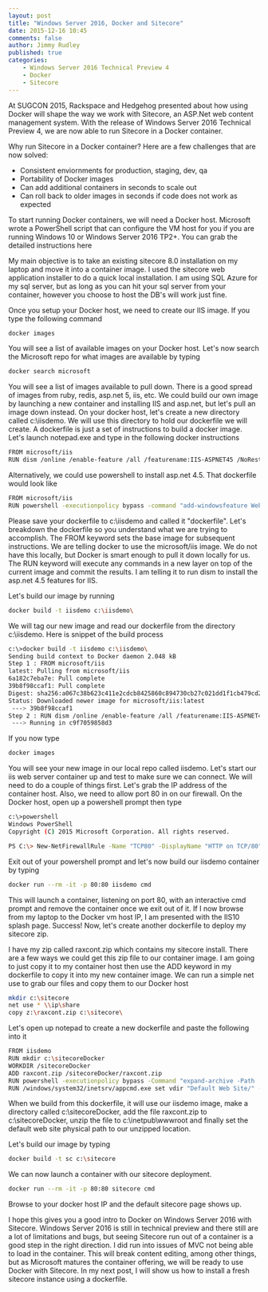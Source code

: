 ```yaml
---
layout: post
title: "Windows Server 2016, Docker and Sitecore"
date: 2015-12-16 10:45
comments: false
author: Jimmy Rudley
published: true
categories:
    - Windows Server 2016 Technical Preview 4
    - Docker
    - Sitecore
---
```


At SUGCON 2015, Rackspace and Hedgehog presented about how using Docker will shape the way we work with Sitecore, an ASP.Net web content management system. With the release of Windows Server 2016 Technical Preview 4, we are now able to run Sitecore in a Docker container. 

<!-- more -->
Why run Sitecore in a Docker container? Here are a few challenges that are now solved:
  - Consistent enviornments for production, staging, dev, qa
  - Portability of Docker images
  - Can add additional containers in seconds to scale out
  - Can roll back to older images in seconds if code does not work as expected

To start running Docker containers, we will need a Docker host. Microsoft wrote a PowerShell script that can configure the VM host for you if you are running Windows 10 or Windows Server 2016 TP2+. You can grab the detailed instructions here

My main objective is to take an existing sitecore 8.0 installation on my laptop and move it into a container image. I used the sitecore web application installer to do a quick local installation. I am using SQL Azure for my sql server, but as long as you can hit your sql server from your container, however you choose to host the DB's will work just fine.

Once you setup your Docker host, we need to create our IIS image. If you type the following command 
```sh
docker images
```
You will see a list of available images on your Docker host. Let's now search the Microsoft repo for what images are available by typing
```sh
docker search microsoft
```
You will see a list of images available to pull down. There is a good spread of images from ruby, redis, asp.net 5, iis, etc. We could build our own image by launching a new container and installing IIS and asp.net, but let's pull an image down instead. On your docker host, let's create a new directory called c:\iisdemo. We will use this directory to hold our dockerfile we will create. A dockerfile is just a set of instructions to build a docker image. Let's launch notepad.exe and type in the following docker instructions
```sh
FROM microsoft/iis
RUN dism /online /enable-feature /all /featurename:IIS-ASPNET45 /NoRestart
```
Alternatively, we could use powershell to install asp.net 4.5. That dockerfile would look like
```sh
FROM microsoft/iis
RUN powershell -executionpolicy bypass -command "add-windowsfeature Web-Asp-Net45"
```
Please save your dockerfile to c:\iisdemo and called it "dockerfile". Let's breakdown the dockerfile so you understand what we are trying to accomplish.
The FROM keyword sets the base image for subsequent instructions. We are telling docker to use the microsoft/iis image. We do not have this locally, but Docker is smart enough to pull it down locally for us. The RUN keyword will execute any commands in a new layer on top of the current image and commit the results. I am telling it to run dism to install the asp.net 4.5 features for IIS.

Let's build our image by running
```sh
docker build -t iisdemo c:\iisdemo\
```
We will tag our new image and read our dockerfile from the directory c:\iisdemo\. Here is snippet of the build process
```sh
c:\>docker build -t iisdemo c:\iisdemo\
Sending build context to Docker daemon 2.048 kB
Step 1 : FROM microsoft/iis
latest: Pulling from microsoft/iis
6a182c7eba7e: Pull complete
39b8f98ccaf1: Pull complete
Digest: sha256:a067c38b623c411e2cdcb8425860c894730cb27c021dd1f1cb479cd21a031cd7
Status: Downloaded newer image for microsoft/iis:latest
 ---> 39b8f98ccaf1
Step 2 : RUN dism /online /enable-feature /all /featurename:IIS-ASPNET45 /NoRestart
 ---> Running in c9f7059858d3
 ```

If you now type
```sh
docker images
```
You will see your new image in our local repo called iisdemo.
Let's start our iis web server container up and test to make sure we can connect. We will need to do a couple of things first. Let's grab the IP address of the container host. Also, we need to allow port 80 in on our firewall. On the Docker host, open up a powershell prompt then type
```sh
c:\>powershell
Windows PowerShell
Copyright (C) 2015 Microsoft Corporation. All rights reserved.

PS C:\> New-NetFirewallRule -Name "TCP80" -DisplayName "HTTP on TCP/80" -Protocol tcp -LocalPort 80 -Action Allow -Enabled True
```
Exit out of your powershell prompt and let's now build our iisdemo container by typing
```sh
docker run --rm -it -p 80:80 iisdemo cmd
```
This will launch a container, listening on port 80, with an interactive cmd prompt and remove the container once we exit out of it. 
If I now browse from my laptop to the Docker vm host IP, I am presented with the IIS10 splash page. Success! Now, let's create another dockerfile to deploy my sitecore zip.

I have my zip called raxcont.zip which contains my sitecore install. There are a few ways we could get this zip file to our container image. I am going to just copy it to my container host then use the ADD keyword in my dockerfile to copy it into my new container image. We can run a simple net use to grab our files and copy them to our Docker host
```sh
mkdir c:\sitecore
net use * \\ip\share
copy z:\raxcont.zip c:\sitecore\
```
Let's open up notepad to create a new dockerfile and paste the following into it
```sh
FROM iisdemo
RUN mkdir c:\sitecoreDocker
WORKDIR /sitecoreDocker
ADD raxcont.zip /sitecoreDocker/raxcont.zip
RUN powershell -executionpolicy bypass -Command "expand-archive -Path 'c:\sitecoreDocker\raxcont.zip' -DestinationPath 'c:\inetpub\wwwroot\'"
RUN /windows/system32/inetsrv/appcmd.exe set vdir "Default Web Site/" -physicalPath:"c:\inetpub\wwwroot\raxcont\website"
```
When we build from this dockerfile, it will use our iisdemo image, make a directory called c:\sitecoreDocker, add the file raxcont.zip to c:\sitecoreDocker\, unzip the file to c:\inetpub\wwwroot and finally set the default web site physical path to our unzipped location.

Let's build our image by typing
```sh
docker build -t sc c:\sitecore
```
We can now launch a container with our sitecore deployment.
```sh
docker run --rm -it -p 80:80 sitecore cmd
```

Browse to your docker host IP and the default sitecore page shows up.


I hope this gives you a good intro to Docker on Windows Server 2016 with Sitecore. Windows Server 2016 is still in technical preview and there still are a lot of limitations and bugs, but seeing Sitecore run out of a container is a good step in the right direction. I did run into issues of MVC not being able to load in the container. This will break content editing, among other things, but as Microsoft matures the container offering, we will be ready to use Docker with Sitecore. In my next post, I will show us how to install a fresh sitecore instance using a dockerfile.


   [here]:<https://msdn.microsoft.com/virtualization/windowscontainers/quick_start/container_setup>


